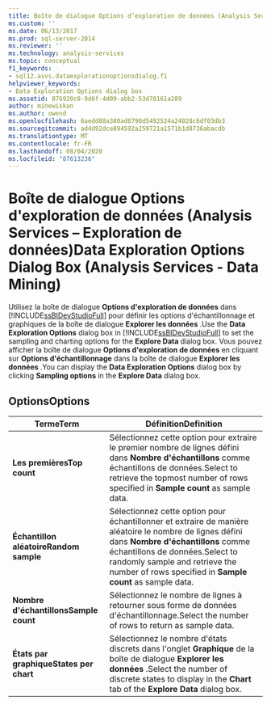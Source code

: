 ```yaml
---
title: Boîte de dialogue Options d’exploration de données (Analysis Services-exploration de données) | Microsoft Docs
ms.custom: ''
ms.date: 06/13/2017
ms.prod: sql-server-2014
ms.reviewer: ''
ms.technology: analysis-services
ms.topic: conceptual
f1_keywords:
- sql12.asvs.dataexplorationoptionsdialog.f1
helpviewer_keywords:
- Data Exploration Options dialog box
ms.assetid: 876920c8-9d6f-4d09-abb2-53d78161a289
author: minewiskan
ms.author: owend
ms.openlocfilehash: 6aedd88a380ad8790d5492524a24028c6df03db3
ms.sourcegitcommit: ad4d92dce894592a259721a1571b1d8736abacdb
ms.translationtype: MT
ms.contentlocale: fr-FR
ms.lasthandoff: 08/04/2020
ms.locfileid: "87613236"
---
```

# <a name="data-exploration-options-dialog-box-analysis-services---data-mining"></a><span data-ttu-id="ebe20-102">Boîte de dialogue Options d'exploration de données (Analysis Services – Exploration de données)</span><span class="sxs-lookup"><span data-stu-id="ebe20-102">Data Exploration Options Dialog Box (Analysis Services - Data Mining)</span></span>
  <span data-ttu-id="ebe20-103">Utilisez la boîte de dialogue **Options d'exploration de données** dans [!INCLUDE[ssBIDevStudioFull](../includes/ssbidevstudiofull-md.md)] pour définir les options d'échantillonnage et graphiques de la boîte de dialogue **Explorer les données** .</span><span class="sxs-lookup"><span data-stu-id="ebe20-103">Use the **Data Exploration Options** dialog box in [!INCLUDE[ssBIDevStudioFull](../includes/ssbidevstudiofull-md.md)] to set the sampling and charting options for the **Explore Data** dialog box.</span></span> <span data-ttu-id="ebe20-104">Vous pouvez afficher la boîte de dialogue **Options d'exploration de données** en cliquant sur **Options d'échantillonnage** dans la boîte de dialogue **Explorer les données** .</span><span class="sxs-lookup"><span data-stu-id="ebe20-104">You can display the **Data Exploration Options** dialog box by clicking **Sampling options** in the **Explore Data** dialog box.</span></span>  
  
## <a name="options"></a><span data-ttu-id="ebe20-105">Options</span><span class="sxs-lookup"><span data-stu-id="ebe20-105">Options</span></span>  
  
|<span data-ttu-id="ebe20-106">Terme</span><span class="sxs-lookup"><span data-stu-id="ebe20-106">Term</span></span>|<span data-ttu-id="ebe20-107">Définition</span><span class="sxs-lookup"><span data-stu-id="ebe20-107">Definition</span></span>|  
|----------|----------------|  
|<span data-ttu-id="ebe20-108">**Les premières**</span><span class="sxs-lookup"><span data-stu-id="ebe20-108">**Top count**</span></span>|<span data-ttu-id="ebe20-109">Sélectionnez cette option pour extraire le premier nombre de lignes défini dans **Nombre d'échantillons** comme échantillons de données.</span><span class="sxs-lookup"><span data-stu-id="ebe20-109">Select to retrieve the topmost number of rows specified in **Sample count** as sample data.</span></span>|  
|<span data-ttu-id="ebe20-110">**Échantillon aléatoire**</span><span class="sxs-lookup"><span data-stu-id="ebe20-110">**Random sample**</span></span>|<span data-ttu-id="ebe20-111">Sélectionnez cette option pour échantillonner et extraire de manière aléatoire le nombre de lignes défini dans **Nombre d'échantillons** comme échantillons de données.</span><span class="sxs-lookup"><span data-stu-id="ebe20-111">Select to randomly sample and retrieve the number of rows specified in **Sample count** as sample data.</span></span>|  
|<span data-ttu-id="ebe20-112">**Nombre d'échantillons**</span><span class="sxs-lookup"><span data-stu-id="ebe20-112">**Sample count**</span></span>|<span data-ttu-id="ebe20-113">Sélectionnez le nombre de lignes à retourner sous forme de données d'échantillonnage.</span><span class="sxs-lookup"><span data-stu-id="ebe20-113">Select the number of rows to return as sample data.</span></span>|  
|<span data-ttu-id="ebe20-114">**États par graphique**</span><span class="sxs-lookup"><span data-stu-id="ebe20-114">**States per chart**</span></span>|<span data-ttu-id="ebe20-115">Sélectionnez le nombre d'états discrets dans l'onglet **Graphique** de la boîte de dialogue **Explorer les données** .</span><span class="sxs-lookup"><span data-stu-id="ebe20-115">Select the number of discrete states to display in the **Chart** tab of the **Explore Data** dialog box.</span></span>|  
  
  
